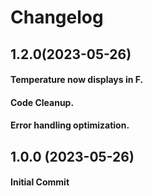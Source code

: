 # Changelog

## 1.2.0(2023-05-26)

#### Temperature now displays in F.
#### Code Cleanup.
#### Error handling optimization.

## 1.0.0 (2023-05-26)

#### Initial Commit
